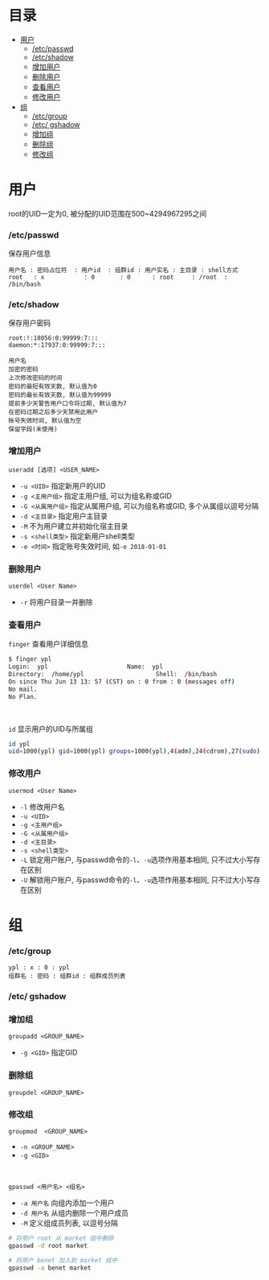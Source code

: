 # 目录
- [用户](#用户)
    - [/etc/passwd](#etcpasswd)
    - [/etc/shadow](#etcshadow)
    - [增加用户](#增加用户)
    - [删除用户](#删除用户)
    - [查看用户](#查看用户)
    - [修改用户](#修改用户)
- [组](#组)
    - [/etc/group](#etcgroup)
    - [/etc/ gshadow](#etc-gshadow)
    - [增加组](#增加组)
    - [删除组](#删除组)
    - [修改组](#修改组)



<!-- = = = = = = = = = = = = = = = = = = = = = = = = = = = = = = = = = = = = = = = = = = = = = = = = = = = = = = = = = = = = -->
<!-- = = = = = = = = = = = = = = = = = = = = = = = = = = = = = = = = = = = = = = = = = = = = = = = = = = = = = = = = = = = = -->



# 用户
root的UID一定为0, 被分配的UID范围在500\~4294967295之间  

### /etc/passwd
保存用户信息  
```
用户名 : 密码占位符  : 用户id  : 组群id : 用户实名 : 主目录 : shell方式
root   : x           : 0       : 0      : root     : /root  : /bin/bash
```

### /etc/shadow
保存用户密码  
```
root:!:18056:0:99999:7:::
daemon:*:17937:0:99999:7:::

用户名 
加密的密码 
上次修改密码的时间 
密码的最短有效天数, 默认值为0
密码的最长有效天数, 默认值为99999
提前多少天警告用户口令将过期, 默认值为7
在密码过期之后多少天禁用此用户
帐号失效时间, 默认值为空
保留字段(未使用)
```

### 增加用户
`useradd [选项] <USER_NAME>`  
* `-u <UID>` 指定新用户的UID
* `-g <主用户组>` 指定主用户组, 可以为组名称或GID
* `-G <从属用户组>` 指定从属用户组, 可以为组名称或GID, 多个从属组以逗号分隔
* `-d <主目录>` 指定用户主目录
* `-M` 不为用户建立并初始化宿主目录
* `-s <shell类型>` 指定新用户shell类型
* `-e <时间>` 指定账号失效时间, 如`-e 2018-01-01`

### 删除用户
`userdel <User Name>`  
* `-r` 将用户目录一并删除

### 查看用户
`finger` 查看用户详细信息  
```sh
$ finger ypl
Login:  ypl                      Name:  ypl
Directory:  /home/ypl                    Shell:  /bin/bash
On since Thu Jun 13 13: 57 (CST) on : 0 from : 0 (messages off)
No mail.
No Plan.
```

<br>

`id` 显示用户的UID与所属组  
```sh
id ypl
uid=1000(ypl) gid=1000(ypl) groups=1000(ypl),4(adm),24(cdrom),27(sudo),30(dip),46(plugdev),116(lpadmin),126(sambashare)
```


### 修改用户
`usermod <User Name>`
* `-l` 修改用户名
* `-u <UID>` 
* `-g <主用户组>`
* `-G <从属用户组>`
* `-d <主目录>`
* `-s <shell类型>`
* `-L` 锁定用户账户, 与passwd命令的`-l`、`-u`选项作用基本相同, 只不过大小写存在区别 
* `-U` 解锁用户账户, 与passwd命令的`-l`、`-u`选项作用基本相同, 只不过大小写存在区别 



<!-- = = = = = = = = = = = = = = = = = = = = = = = = = = = = = = = = = = = = = = = = = = = = = = = = = = = = = = = = = = = = -->
<!-- = = = = = = = = = = = = = = = = = = = = = = = = = = = = = = = = = = = = = = = = = = = = = = = = = = = = = = = = = = = = -->



# 组
### /etc/group
```
ypl : x : 0 : ypl
组群名 : 密码 : 组群id : 组群成员列表
```

### /etc/ gshadow

### 增加组
`groupadd <GROUP_NAME> `
* `-g <GID>` 指定GID

### 删除组
`groupdel <GROUP_NAME>`

### 修改组
`groupmod  <GROUP_NAME>`
* `-n <GROUP_NAME>`
* `-g <GID>`

<br>

`gpasswd <用户名> <组名>`
* `-a 用户名` 向组内添加一个用户
* `-d 用户名` 从组内删除一个用户成员
* `-M` 定义组成员列表, 以逗号分隔

```sh
# 将用户 root 从 market 组中删除
gpasswd -d root market

# 将用户 benet 加入到 market 组中
gpasswd -a benet market
```

